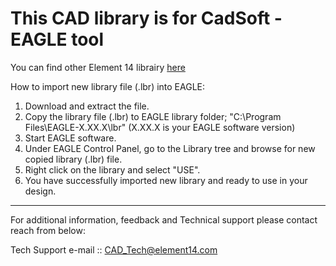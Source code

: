 This CAD library is for CadSoft - EAGLE tool
============================================

You can find other Element 14 librairy [here](http://www.element14.com/community/community/knode/cadsoft_eagle/eagle_cad_libraries)


How to import new library file (.lbr) into EAGLE:

1. Download and extract the file.
2. Copy the library file (.lbr) to EAGLE library folder; "C:\Program Files\EAGLE-X.XX.X\lbr" (X.XX.X is your EAGLE software version)
3. Start EAGLE software.
4. Under EAGLE Control Panel, go to the Library tree and browse for new copied library (.lbr) file.
5. Right click on the library and select "USE".
6. You have successfully imported new library and ready to use in your design.  


---------------------------------------------------

For additional information, feedback and Technical support please contact reach from below:

Tech Support e-mail  ::	CAD_Tech@element14.com



